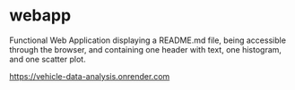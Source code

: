 # webapp
Functional Web Application displaying a README.md file, being accessible through the browser, and containing one header with text, one histogram, and one scatter plot.

https://vehicle-data-analysis.onrender.com


